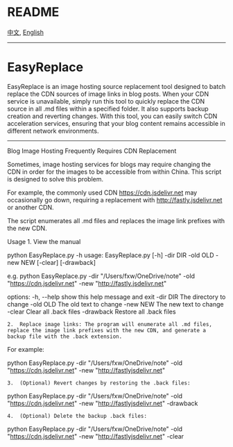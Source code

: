 
# README
[中文](Readme_zh.md), [English](Readme_en.md)

---


# EasyReplace

EasyReplace is an image hosting source replacement tool designed to batch replace the CDN sources of image links in blog posts. When your CDN service is unavailable, simply run this tool to quickly replace the CDN source in all .md files within a specified folder. It also supports backup creation and reverting changes. With this tool, you can easily switch CDN acceleration services, ensuring that your blog content remains accessible in different network environments.

---

Blog Image Hosting Frequently Requires CDN Replacement

Sometimes, image hosting services for blogs may require changing the CDN in order for the images to be accessible from within China. This script is designed to solve this problem.

For example, the commonly used CDN https://cdn.jsdelivr.net may occasionally go down, requiring a replacement with http://fastly.jsdelivr.net or another CDN.

The script enumerates all .md files and replaces the image link prefixes with the new CDN.

Usage
	1.	View the manual

python EasyReplace.py -h
usage: EasyReplace.py [-h] -dir DIR -old OLD -new NEW [-clear] [-drawback]

e.g. python EasyReplace.py -dir "/Users/fxw/OneDrive/note" -old "https://cdn.jsdelivr.net" -new "http://fastly.jsdelivr.net"

options:
  -h, --help  show this help message and exit
  -dir DIR    The directory to change
  -old OLD    The old text to change
  -new NEW    The new text to change
  -clear      Clear all .back files
  -drawback   Restore all .back files

	2.	Replace image links: The program will enumerate all .md files, replace the image link prefixes with the new CDN, and generate a backup file with the .back extension.

For example:

python EasyReplace.py -dir "/Users/fxw/OneDrive/note" -old "https://cdn.jsdelivr.net" -new "http://fastlyjsdelivr.net"

	3.	(Optional) Revert changes by restoring the .back files:

python EasyReplace.py -dir "/Users/fxw/OneDrive/note" -old "https://cdn.jsdelivr.net" -new "http://fastlyjsdelivr.net" -drawback

	4.	(Optional) Delete the backup .back files:

python EasyReplace.py -dir "/Users/fxw/OneDrive/note" -old "https://cdn.jsdelivr.net" -new "http://fastlyjsdelivr.net" -clear